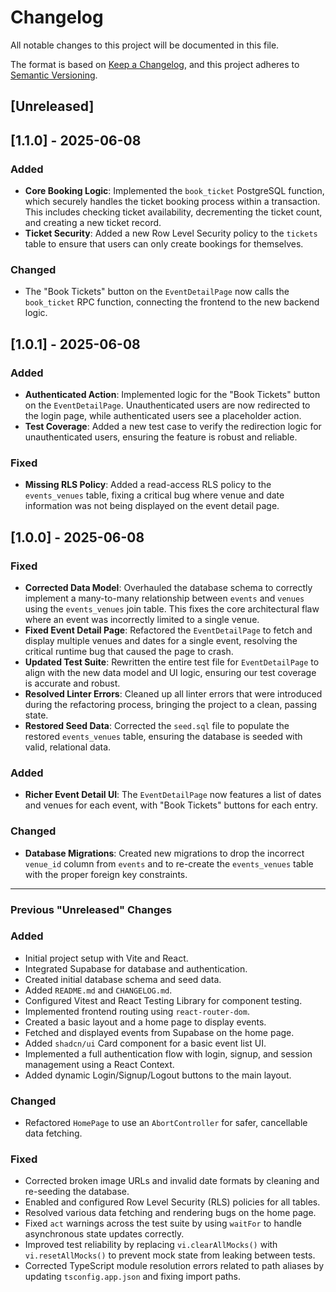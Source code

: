 # Changelog

All notable changes to this project will be documented in this file.

The format is based on [Keep a Changelog](https://keepachangelog.com/en/1.0.0/),
and this project adheres to [Semantic Versioning](https://semver.org/spec/v2.0.0.html).

## [Unreleased]

## [1.1.0] - 2025-06-08

### Added

- **Core Booking Logic**: Implemented the `book_ticket` PostgreSQL function, which securely handles the ticket booking process within a transaction. This includes checking ticket availability, decrementing the ticket count, and creating a new ticket record.
- **Ticket Security**: Added a new Row Level Security policy to the `tickets` table to ensure that users can only create bookings for themselves.

### Changed

- The "Book Tickets" button on the `EventDetailPage` now calls the `book_ticket` RPC function, connecting the frontend to the new backend logic.

## [1.0.1] - 2025-06-08

### Added

- **Authenticated Action**: Implemented logic for the "Book Tickets" button on the `EventDetailPage`. Unauthenticated users are now redirected to the login page, while authenticated users see a placeholder action.
- **Test Coverage**: Added a new test case to verify the redirection logic for unauthenticated users, ensuring the feature is robust and reliable.

### Fixed

- **Missing RLS Policy**: Added a read-access RLS policy to the `events_venues` table, fixing a critical bug where venue and date information was not being displayed on the event detail page.

## [1.0.0] - 2025-06-08

### Fixed

- **Corrected Data Model**: Overhauled the database schema to correctly implement a many-to-many relationship between `events` and `venues` using the `events_venues` join table. This fixes the core architectural flaw where an event was incorrectly limited to a single venue.
- **Fixed Event Detail Page**: Refactored the `EventDetailPage` to fetch and display multiple venues and dates for a single event, resolving the critical runtime bug that caused the page to crash.
- **Updated Test Suite**: Rewritten the entire test file for `EventDetailPage` to align with the new data model and UI logic, ensuring our test coverage is accurate and robust.
- **Resolved Linter Errors**: Cleaned up all linter errors that were introduced during the refactoring process, bringing the project to a clean, passing state.
- **Restored Seed Data**: Corrected the `seed.sql` file to populate the restored `events_venues` table, ensuring the database is seeded with valid, relational data.

### Added

- **Richer Event Detail UI**: The `EventDetailPage` now features a list of dates and venues for each event, with "Book Tickets" buttons for each entry.

### Changed

- **Database Migrations**: Created new migrations to drop the incorrect `venue_id` column from `events` and to re-create the `events_venues` table with the proper foreign key constraints.

---

### Previous "Unreleased" Changes

### Added

- Initial project setup with Vite and React.
- Integrated Supabase for database and authentication.
- Created initial database schema and seed data.
- Added `README.md` and `CHANGELOG.md`.
- Configured Vitest and React Testing Library for component testing.
- Implemented frontend routing using `react-router-dom`.
- Created a basic layout and a home page to display events.
- Fetched and displayed events from Supabase on the home page.
- Added `shadcn/ui` Card component for a basic event list UI.
- Implemented a full authentication flow with login, signup, and session management using a React Context.
- Added dynamic Login/Signup/Logout buttons to the main layout.

### Changed

- Refactored `HomePage` to use an `AbortController` for safer, cancellable data fetching.

### Fixed

- Corrected broken image URLs and invalid date formats by cleaning and re-seeding the database.
- Enabled and configured Row Level Security (RLS) policies for all tables.
- Resolved various data fetching and rendering bugs on the home page.
- Fixed `act` warnings across the test suite by using `waitFor` to handle asynchronous state updates correctly.
- Improved test reliability by replacing `vi.clearAllMocks()` with `vi.resetAllMocks()` to prevent mock state from leaking between tests.
- Corrected TypeScript module resolution errors related to path aliases by updating `tsconfig.app.json` and fixing import paths.

